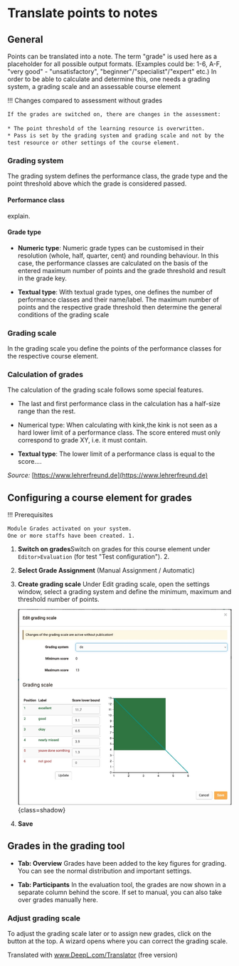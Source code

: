 # Translate points to notes

## General

Points can be translated into a note.
The term "grade" is used here as a placeholder for all possible output formats. (Examples could be: 1-6, A-F, "very good" - "unsatisfactory", "beginner"/"specialist"/"expert" etc.) In order to be able to calculate and determine this, one needs a grading system, a grading scale and an assessable course element

!!! Changes compared to assessment without grades

    If the grades are switched on, there are changes in the assessment:
    
    * The point threshold of the learning resource is overwritten.
    * Pass is set by the grading system and grading scale and not by the test resource or other settings of the course element.

### Grading system

The grading system defines the performance class, the grade type and the point threshold above which the grade is considered passed.

#### Performance class

explain.

#### Grade type

* **Numeric type**: Numeric grade types can be customised in their resolution (whole, half, quarter, cent) and rounding behaviour. In this case, the performance classes are calculated on the basis of the entered maximum number of points and the grade threshold and result in the grade key.

* **Textual type**: With textual grade types, one defines the number of performance classes and their name/label. The maximum number of points and the respective grade threshold then determine the general conditions of the grading scale

### Grading scale

In the grading scale you define the points of the performance classes for the respective course element.

### Calculation of grades

The calculation of the grading scale follows some special features.

* The last and first performance class in the calculation has a half-size range than the rest.

* Numerical type: When calculating with kink,the kink is not seen as a hard lower limit of a performance class. The score entered must only correspond to grade XY, i.e. it must contain.

* **Textual type**: The lower limit of a performance class is equal to the score....

*Source:* [https://www.lehrerfreund.de](https://www.lehrerfreund.de)

## Configuring a course element for grades

!!! Prerequisites

    Module Grades activated on your system.
    One or more staffs have been created. 1.

1. **Switch on grades**Switch on grades for this course element under `Editor>Evaluation` (for test "Test configuration"). 2.
2. **Select Grade Assignment** (Manual Assignment / Automatic)

3. **Create grading scale** Under Edit grading scale, open the settings window, select a grading system and define the minimum, maximum and threshold number of points.

    ![grading scale](assets/gradingscale.jpg){class=shadow}

4. **Save**

## Grades in the grading tool

* **Tab: Overview** Grades have been added to the key figures for grading. You can see the normal distribution and important settings.

* **Tab: Participants** In the evaluation tool, the grades are now shown in a separate column behind the score. If set to manual, you can also take over grades manually here.

### Adjust grading scale

To adjust the grading scale later or to assign new grades, click on the button at the top. A wizard opens where you can correct the grading scale.


Translated with www.DeepL.com/Translator (free version)